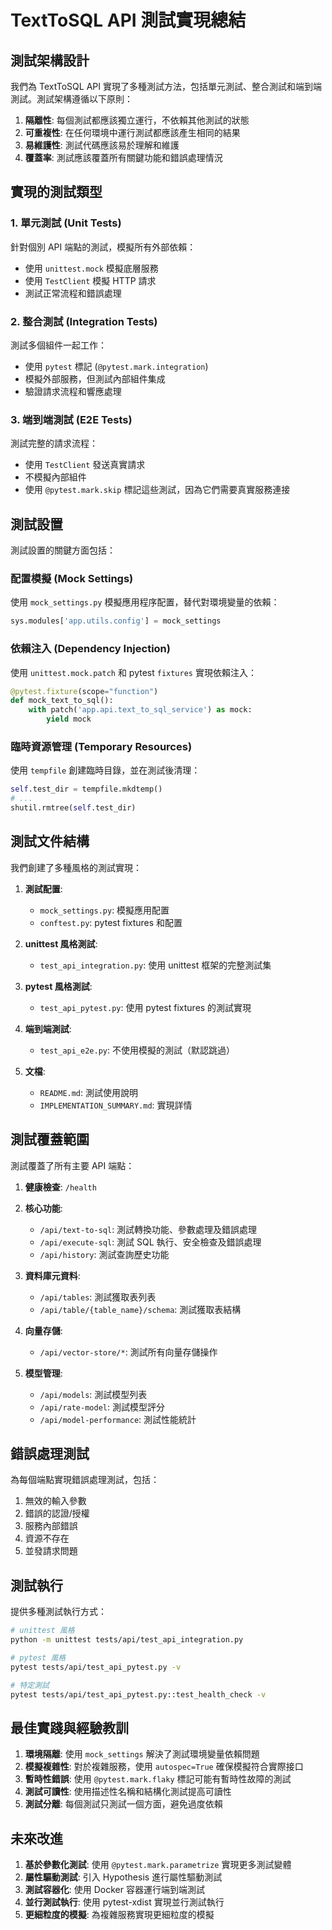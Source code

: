 # TextToSQL API 測試實現總結

## 測試架構設計

我們為 TextToSQL API 實現了多種測試方法，包括單元測試、整合測試和端到端測試。測試架構遵循以下原則：

1. **隔離性**: 每個測試都應該獨立運行，不依賴其他測試的狀態
2. **可重複性**: 在任何環境中運行測試都應該產生相同的結果
3. **易維護性**: 測試代碼應該易於理解和維護
4. **覆蓋率**: 測試應該覆蓋所有關鍵功能和錯誤處理情況

## 實現的測試類型

### 1. 單元測試 (Unit Tests)

針對個別 API 端點的測試，模擬所有外部依賴：

- 使用 `unittest.mock` 模擬底層服務
- 使用 `TestClient` 模擬 HTTP 請求
- 測試正常流程和錯誤處理

### 2. 整合測試 (Integration Tests)

測試多個組件一起工作：

- 使用 `pytest` 標記 (`@pytest.mark.integration`)
- 模擬外部服務，但測試內部組件集成
- 驗證請求流程和響應處理

### 3. 端到端測試 (E2E Tests)

測試完整的請求流程：

- 使用 `TestClient` 發送真實請求
- 不模擬內部組件
- 使用 `@pytest.mark.skip` 標記這些測試，因為它們需要真實服務連接

## 測試設置

測試設置的關鍵方面包括：

### 配置模擬 (Mock Settings)

使用 `mock_settings.py` 模擬應用程序配置，替代對環境變量的依賴：

```python
sys.modules['app.utils.config'] = mock_settings
```

### 依賴注入 (Dependency Injection)

使用 `unittest.mock.patch` 和 pytest `fixtures` 實現依賴注入：

```python
@pytest.fixture(scope="function")
def mock_text_to_sql():
    with patch('app.api.text_to_sql_service') as mock:
        yield mock
```

### 臨時資源管理 (Temporary Resources)

使用 `tempfile` 創建臨時目錄，並在測試後清理：

```python
self.test_dir = tempfile.mkdtemp()
# ...
shutil.rmtree(self.test_dir)
```

## 測試文件結構

我們創建了多種風格的測試實現：

1. **測試配置**:
   - `mock_settings.py`: 模擬應用配置
   - `conftest.py`: pytest fixtures 和配置

2. **unittest 風格測試**:
   - `test_api_integration.py`: 使用 unittest 框架的完整測試集

3. **pytest 風格測試**:
   - `test_api_pytest.py`: 使用 pytest fixtures 的測試實現

4. **端到端測試**:
   - `test_api_e2e.py`: 不使用模擬的測試（默認跳過）

5. **文檔**:
   - `README.md`: 測試使用說明
   - `IMPLEMENTATION_SUMMARY.md`: 實現詳情

## 測試覆蓋範圍

測試覆蓋了所有主要 API 端點：

1. **健康檢查**: `/health`
2. **核心功能**:
   - `/api/text-to-sql`: 測試轉換功能、參數處理及錯誤處理
   - `/api/execute-sql`: 測試 SQL 執行、安全檢查及錯誤處理
   - `/api/history`: 測試查詢歷史功能

3. **資料庫元資料**:
   - `/api/tables`: 測試獲取表列表
   - `/api/table/{table_name}/schema`: 測試獲取表結構

4. **向量存儲**:
   - `/api/vector-store/*`: 測試所有向量存儲操作

5. **模型管理**:
   - `/api/models`: 測試模型列表
   - `/api/rate-model`: 測試模型評分
   - `/api/model-performance`: 測試性能統計

## 錯誤處理測試

為每個端點實現錯誤處理測試，包括：

1. 無效的輸入參數
2. 錯誤的認證/授權
3. 服務內部錯誤
4. 資源不存在
5. 並發請求問題

## 測試執行

提供多種測試執行方式：

```bash
# unittest 風格
python -m unittest tests/api/test_api_integration.py

# pytest 風格
pytest tests/api/test_api_pytest.py -v

# 特定測試
pytest tests/api/test_api_pytest.py::test_health_check -v
```

## 最佳實踐與經驗教訓

1. **環境隔離**: 使用 `mock_settings` 解決了測試環境變量依賴問題
2. **模擬複雜性**: 對於複雜服務，使用 `autospec=True` 確保模擬符合實際接口
3. **暫時性錯誤**: 使用 `@pytest.mark.flaky` 標記可能有暫時性故障的測試
4. **測試可讀性**: 使用描述性名稱和結構化測試提高可讀性
5. **測試分離**: 每個測試只測試一個方面，避免過度依賴

## 未來改進

1. **基於參數化測試**: 使用 `@pytest.mark.parametrize` 實現更多測試變體
2. **屬性驅動測試**: 引入 Hypothesis 進行屬性驅動測試
3. **測試容器化**: 使用 Docker 容器運行端到端測試
4. **並行測試執行**: 使用 pytest-xdist 實現並行測試執行
5. **更細粒度的模擬**: 為複雜服務實現更細粒度的模擬